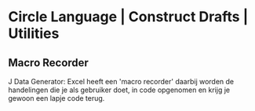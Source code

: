 ﻿Circle Language | Construct Drafts | Utilities
==============================================

Macro Recorder
--------------

J Data Generator: Excel heeft een 'macro recorder' daarbij worden de handelingen die je als gebruiker doet, in code opgenomen en krijg je gewoon een lapje code terug.
